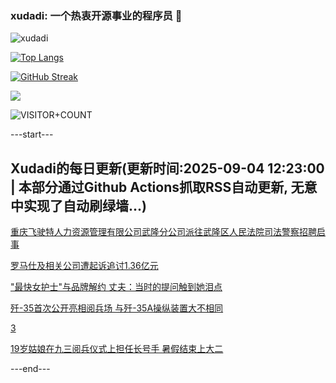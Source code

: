 ### xudadi: 一个热衷开源事业的程序员 👋

![xudadi](https://github-readme-stats-git-masterorgs-github-readme-stats-team.vercel.app/api?username=xudadi)

[![Top Langs](https://github-readme-stats.vercel.app/api/top-langs/?username=xudadi)](https://github.com/anuraghazra/github-readme-stats)

[![GitHub Streak](https://streak-stats.demolab.com?user=xudadi&locale=zh_Hans)](https://git.io/streak-stats)

![](https://raw.githubusercontent.com/xudadi/xudadi/main/assets/github-contribution-grid-snake.svg)

![VISITOR+COUNT](https://komarev.com/ghpvc/?username=xudadi&label=VISITOR+COUNT)


---start---

## Xudadi的每日更新(更新时间:2025-09-04 12:23:00 | 本部分通过Github Actions抓取RSS自动更新, 无意中实现了自动刷绿墙...)

[重庆飞驶特人力资源管理有限公司武隆分公司派往武隆区人民法院司法警察招聘启事](https://www.gongkaoleida.com/article/2601746)

[罗马仕及相关公司遭起诉追讨1.36亿元](https://m.163.com/news/article/K8IAOD17051492T3.html)

["最快女护士"与品牌解约 丈夫：当时的提问触到她泪点](https://m.163.com/news/article/K8HV86K9051492LM.html)

[歼-35首次公开亮相阅兵场 与歼-35A操纵装置大不相同](https://m.163.com/news/article/K8JKAMP20514R9OJ.html)

[3](https://m.163.com/touch/news/sub/domestic)

[19岁姑娘在九三阅兵仪式上担任长号手 暑假结束上大二](https://m.163.com/news/article/K8JIPFVS053469LG.html)

---end---
